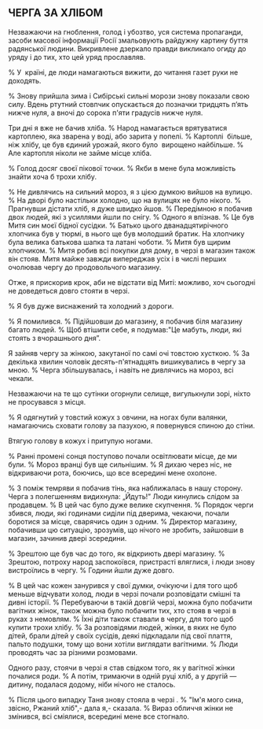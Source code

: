 ## ЧЕРГА ЗА ХЛІБОМ

Незважаючи на гноблення, голод і убозтво, уся система пропаганди, засоби масової інформації Росії змальовують райдужну картину буття радянської людини.
Викривлене дзеркало правди викликало огиду до уряду і до тих, хто цей уряд прославляв.

% У  країні, де люди намагаються вижити, до читання газет руки не доходять.

% Знову прийшла зима і Сибірські сильні морози знову показали свою силу.
Вдень ртутний стовпчик опускається до позначки тридцять п’ять нижче нуля, а вночі до сорока п'яти градусів нижче нуля.

Три дні я вже не бачив хліба.
% Народ намагається врятуватися картоплею, яка зварена у воді, або зарита у попелі.
% Картоплі  більше, ніж хлібу, це був єдиний урожай, якого було  вирощено найбільше.
% Але картопля ніколи не займе місце хліба.

% Голод досяг своєї пікової точки.
% Якби в мене була можливість знайти хоча б трохи хлібу.

% Не дивлячись на сильний мороз, я з цією думкою вийшов на вулицю.
% На дворі було настільки холодно, що на вулицях не було нікого.
% Прагнувши дістати хліб, я дуже швидко йшов.
% Передімною я побачив двох людей, які з усиллями йшли по снігу.
% Одного я впізнав.
% Це був Митя син моєї бідної сусідки.
% Батько цього дванадцятирічного  хлопчика був у тюрмі, в нього ще був молодший братик.
На хлопчику була велика батькова шапка та латані чоботи.
% Митя був щирим хлопчиком.
% Митя робив всі покупки для дому, в черзі в магазин також він стояв.
Митя майже завжди випереджав усіх і в числі перших очолював чергу до продовольчого магазину.

Отже, я прискорив крок, аби не відстати від Миті: можливо, хоч сьогодні не доведеться довго стояти в черзі.

% Я був дуже виснажений та холодний з дороги.

% Я помилився.
% Підійшовши до магазину, я побачив біля магазину багато людей.
% Щоб втішити себе, я подумав:"Це мабуть, люди, які стоять з вчорашнього дня”.

Я зайняв чергу за жінкою, закутаної по самі очі товстою хусткою.
% За декілька хвилин чоловік десять-п'ятнадцять вишикувались в чергу за мною.
% Черга збільшувалась, і навіть не дивлячись на мороз, всі чекали.

Незважаючи на те що сутінки огорнули селище, вигулькнули зорі, ніхто не просувався з місця.

% Я одягнутий у товстий кожух з овчини, на ногах були валянки, намагаючись сховати голову за пазухою, я повернувся спиною до стіни.

Втягую голову в кожух і притупую ногами.

% Ранні промені сонця поступово почали освітлювати місце, де ми були.
% Мороз вранці був ще сильнішим.
% Я дихаю через ніс, не відкриваючи рота, боючись, що все всередині мене охолоне.

% З поміж темряви я побачив тінь, яка наближалась в нашу сторону.
Черга з полегшенням видихнула: „Йдуть!” Люди кинулись слідом за продавцем.
% В цей час було дуже велике скупчення.
% Порядок черги збився, люди, які годинами сиділи під дверима, чекаючи, почали боротися за місце, сварячись один з одним.
% Директор магазину, побачивши цю ситуацію, зрозумів, що нічого не зробить, зайшовши в магазин, зачинив двері зсередини.

% Зрештою ще був час до того, як відкриють двері магазину.
% Зрештою, потроху народ заспокоївся, пристрасті вляглися, і люди знову вистроїлись в чергу.
% Години йшли дуже довго.

% В цей час кожен занурився у свої думки, очікуючи і для того щоб меньше відчувати холод, люди в черзі почали розповідати смішні та дивні історії.
% Перебуваючи в такій довгій черзі, можна було побачити вагітних жінок, також можна було побачити тих, хто стояв в черзі в руках з немовлям.
% Їхні діти також ставали в чергу, для того щоб купити трохи хлібу.
% За розповідями людей, жінки, в яких не було дітей, брали дітей у своїх сусідів, деякі підкладали під свої плаття, пальто подушки, тому що вони хотіли виглядати вагітними.
% Люди проводять час за різними розмовами.

Одного разу, стоячи в черзі я став свідком того, як у вагітної жінки  почалися роди.
% А потім, тримаючи в одній руці хліб, а у другій — дитину, подалася додому, ніби нічого не сталось.


% Після цього випадку Таня знову стояла в черзі .
% "Ім'я мого сина, звісно, Ржаний хліб",- дала я,- сказала.
% Вираз обличчя жінки не змінився, всі сміялися, всередині мене все стогнало.